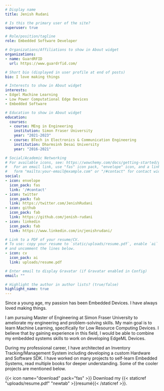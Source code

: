 ```yaml
---
# Display name
title: Jenish Rudani

# Is this the primary user of the site?
superuser: true

# Role/position/tagline
role: Embedded Software Developer

# Organizations/Affiliations to show in About widget
organizations:
- name: GuardRFID
  url: https://www.guardrfid.com/

# Short bio (displayed in user profile at end of posts)
bio: I love making things

# Interests to show in About widget
interests:
- Edgel Machine Learning
- Low Power Computational Edge Devices
- Embedded Software

# Education to show in About widget
education:
  courses:
  - course: MEng in Engineering
    institution: Simon Fraser University
    year: "2021-2023"
  - course: BTech in Electronics & Communication Engineering
    institution: Dharmsinh Desai University
    year: "2016-2021"

# Social/Academic Networking
# For available icons, see: https://wowchemy.com/docs/getting-started/page-builder/#icons
#   For an email link, use "fas" icon pack, "envelope" icon, and a link in the
#   form "mailto:your-email@example.com" or "/#contact" for contact widget.
social:
- icon: envelope
  icon_pack: fas
  link: '/#contact'
- icon: twitter
  icon_pack: fab
  link: https://twitter.com/JenishRudani
- icon: github
  icon_pack: fab
  link: https://github.com/jenish-rudani
- icon: linkedin
  icon_pack: fab
  link: https://www.linkedin.com/in/jenishrudani/

# Link to a PDF of your resume/CV.
# To use: copy your resume to `static/uploads/resume.pdf`, enable `ai` icons in `params.toml`, 
# and uncomment the lines below.
- icon: cv
  icon_pack: ai
  link: uploads/resume.pdf

# Enter email to display Gravatar (if Gravatar enabled in Config)
email: ""

# Highlight the author in author lists? (true/false)
highlight_name: true
---
```


Since a young age, my passion has been Embedded Devices. I have always loved making things. 

I am pursuing Master of Engineering at Simon Fraser University to ameliorate my engineering and problem-solving skills. My main goal is to learn Machine Learning, specifically for Low Resource Computing Devices. I believe that by gaining experience in this field, I would be able to combine my embedded systems skills to work on developing EdgeML Devices.

During my professional career, I have architected an Inventory Tracking/Management System including developing a custom Hardware and Software SDK. I have worked on many projects to self-learn Embedded Systems, read multiple books for deeper understanding. Some of the cooler projects are mentioned below.

{{< icon name="download" pack="fas" >}} Download my {{< staticref "uploads/resume.pdf" "newtab" >}}resumé{{< /staticref >}}.
